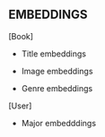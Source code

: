 ## EMBEDDINGS 


[Book]

- Title embeddings 

- Image embeddings 

- Genre embeddings 


[User]

- Major embedddings 
